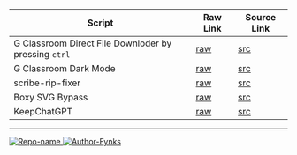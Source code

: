 | Script | Raw Link | Source Link |
|--------|----------|------------|
|G Classroom Direct File Downloder by pressing ```ctrl``` | [raw](https://github.com/fynks/userscripts/raw/main/classroom/direct_file_for_google_classroom.user.js) | [src](https://github.com/fynks/userscripts/) |
|G Classroom Dark Mode | [raw](https://github.com/fynks/userscripts/raw/main/clasroom/google_classroom_dark_mode_theme.user.js) | [src](https://update.greasyfork.org/scripts/487399/Google%20Classroom%20Dark%20Mode.user.js) |
|scribe-rip-fixer | [raw](https://github.com/fynks/userscripts/raw/main/scribe/scribe-rip-fixer.user.js) | [src](https://github.com/fynks/userscripts/blob/main/scribe/scribe-rip-fixer.user.js) |
| Boxy SVG Bypass | [raw](https://github.com/fynks/userscripts/raw/main/boxysvg/boxy-svg-bypass.user.js) | [src](https://greasyfork.org/users/718362) |
| KeepChatGPT | [raw](https://raw.githubusercontent.com/xcanwin/KeepChatGPT/main/KeepChatGPT.user.js) | [src](https://github.com/xcanwin/KeepChatGPT/) |

---

[![Repo-name](https://img.shields.io/badge/Visit-configs-lightblue?style=for-the-badge&logo=github) ](https://github.com/fynks/configs)
[ ![Author-Fynks](https://img.shields.io/badge/Author-Fynks-yellow?style=for-the-badge&logo=atom)](#)